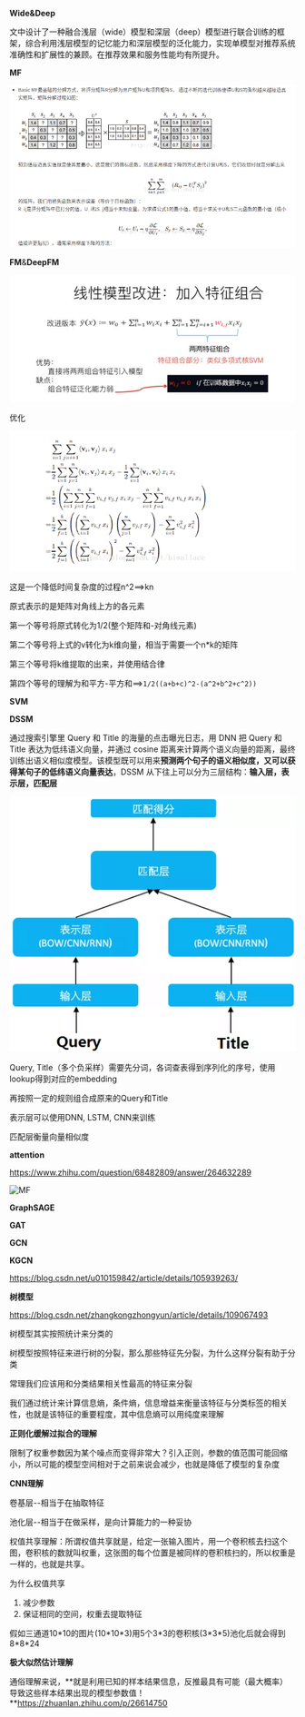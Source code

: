 **Wide&Deep**

 文中设计了一种融合浅层（wide）模型和深层（deep）模型进行联合训练的框架，综合利用浅层模型的记忆能力和深层模型的泛化能力，实现单模型对推荐系统准确性和扩展性的兼顾。在推荐效果和服务性能均有所提升。

**MF**

![../img/MF.png](../img/MF.png)

**FM**&**DeepFM**

![](../img/FM.png)

优化

![](../img/FM1.png)

这是一个降低时间复杂度的过程n^2==>kn

原式表示的是矩阵对角线上方的各元素

第一个等号将原式转化为1/2(整个矩阵和-对角线元素)

第二个等号将上式的v转化为k维向量，相当于需要一个n*k的矩阵

第三个等号将k维提取的出来，并使用结合律

第四个等号的理解为和平方-平方和==>`1/2((a+b+c)^2-(a^2+b^2+c^2))`

**SVM**



**DSSM**

通过搜索引擎里 Query 和 Title 的海量的点击曝光日志，用 DNN 把 Query 和 Title 表达为低纬语义向量，并通过 cosine 距离来计算两个语义向量的距离，最终训练出语义相似度模型。该模型既可以用来**预测两个句子的语义相似度，又可以获得某句子的低纬语义向量表达**，DSSM 从下往上可以分为三层结构：**输入层，表示层，匹配层**

![](../img/DSSM.png)

Query, Title（多个负采样）需要先分词，各词查表得到序列化的序号，使用lookup得到对应的embedding

再按照一定的规则组合成原来的Query和Title

表示层可以使用DNN, LSTM, CNN来训练

匹配层衡量向量相似度

**attention**

https://www.zhihu.com/question/68482809/answer/264632289

![MF](../img/attention.jpeg)

**GraphSAGE**

**GAT**

**GCN**

**KGCN**

https://blog.csdn.net/u010159842/article/details/105939263/

**树模型**

https://blog.csdn.net/zhangkongzhongyun/article/details/109067493

树模型其实按照统计来分类的

树模型按照特征来进行树的分裂，那么那些特征先分裂，为什么这样分裂有助于分类

常理我们应该用和分类结果相关性最高的特征来分裂

我们通过统计来计算信息熵，条件熵，信息增益来衡量该特征与分类标签的相关性，也就是该特征的重要程度，其中信息熵可以用纯度来理解



**正则化缓解过拟合的理解**

限制了权重参数因为某个噪点而变得非常大？引入正则，参数的值范围可能回缩小，所以可能的模型空间相对于之前来说会减少，也就是降低了模型的复杂度

**CNN理解**

卷基层--相当于在抽取特征

池化层--相当于在做采样，是向计算能力的一种妥协

权值共享理解：所谓权值共享就是，给定一张输入图片，用一个卷积核去扫这个图，卷积核的数就叫权重，这张图的每个位置是被同样的卷积核扫的，所以权重是一样的，也就是共享。

为什么权值共享

1. 减少参数
2. 保证相同的空间，权重去提取特征

假如三通道10*10的图片(10\*10\*3)用5个3\*3的卷积核(3\*3\*5)池化后就会得到8\*8\*24

**极大似然估计理解**

通俗理解来说，**就是利用已知的样本结果信息，反推最具有可能（最大概率）导致这些样本结果出现的模型参数值！**https://zhuanlan.zhihu.com/p/26614750

